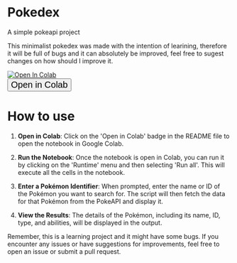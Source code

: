 # Pokedex
A simple pokeapi project

This minimalist pokedex was made with the intention of learining, therefore it will be full of bugs and it can absolutely be improved, feel free to sugest changes on how should I improve it.

<a href="https://colab.research.google.com/github/NE0BIT/pokedex/blob/main/pokedex.ipynb" target="_blank"><img src="https://colab.research.google.com/assets/colab-badge.svg" alt="Open In Colab"/><br><input type="button" value="Open in Colab" style="font-size:20px"></a>
# How to use

1. **Open in Colab**: Click on the 'Open in Colab' badge in the README file to open the notebook in Google Colab.

2. **Run the Notebook**: Once the notebook is open in Colab, you can run it by clicking on the 'Runtime' menu and then selecting 'Run all'. This will execute all the cells in the notebook.

3. **Enter a Pokémon Identifier**: When prompted, enter the name or ID of the Pokémon you want to search for. The script will then fetch the data for that Pokémon from the PokeAPI and display it.

4. **View the Results**: The details of the Pokémon, including its name, ID, type, and abilities, will be displayed in the output.

Remember, this is a learning project and it might have some bugs. If you encounter any issues or have suggestions for improvements, feel free to open an issue or submit a pull request.

